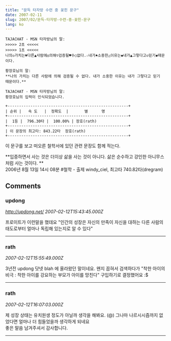 ```yaml
---
title: "문득 타자방 수련 중 꽂힌 문구"
date: 2007-02-11
slug: 2007/02/문득-타자방-수련-중-꽂힌-문구
lang: ko
---
```


```
TAJACHAT - MSN 타자방님의 말:
>>>>> 2초 <<<<<
>>>>> 1초 <<<<<
나의◇가치는▼다른▲사람에◎의해▽검증될♥수○없다.☆내가♠소중한△이유는◆내가▲그렇다고◇믿기◆때문이다.

황장호님의 말:
**나의 가치는 다른 사람에 의해 검증될 수 없다. 내가 소중한 이유는 내가 그렇다고 믿기 때문이다.**

TAJACHAT - MSN 타자방님의 말:
황장호님의 입력이 인식되었습니다.

+-----------------------------------------------------+
| 순위 |   속 도   |  정확도  |       별      명
+-----------------------------------------------------+
|  1등 |  796.30타 |  100.00% | 장호(rath)
+-----------------------------------------------------+
| 이 문장의 최고타: 843.22타  장호(rath)
+-----------------------------------------------------+
```


이 문구를 보고 떠오른 철학서에 있던 관련 문장도 함께 적는다.

**입증하면서 사는 것은 더이상 삶을 사는 것이 아니다. 삶은 순수하고 강인한 아니무스처럼 사는 것이다. **  
2006년 8월 13일 14시 08분 #철학 - 출제 windy_ciel, 최고타 740.82타(dregram)

## Comments

### updong
*http://updong.net/*
*2007-02-12T15:43:45.000Z*

프로이트가 이런말을 했데요 "인간의 성장은 자신의 만족이 자신을 대하는
다른 사람의 태도로부터 얼마나 독립해 있는지로 알 수 있다"

---

### rath
*2007-02-12T15:55:49.000Z*

3년전 updong 닷넷 blah 에 올라왔던 말이네요.
왠지 꼽혀서 검색하다가 "착한 아이의 비극 : 착한 아이를 강요하는 부모가 아이를 망친다" 구입하기로 결정했어요 :$

---

### rath
*2007-02-12T16:07:03.000Z*

제 성장 상태는 유치원생 정도가 아닐까 생각을 해봐요. (@)
그나마 나르시시즘까지 없었다면 얼마나 더 힘들었을까 생각하게 되네요  
좋은 말씀 남겨주셔서 감사합니다.

---

